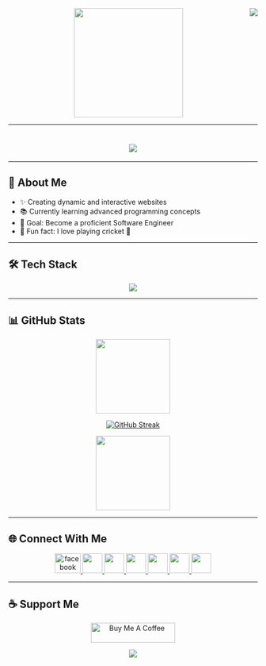 <img align="right" src="https://visitor-badge.laobi.icu/badge?page_id=tanvermax.tanvermax">

<div align="center">
  <img height="220" src="https://i.ibb.co.com/2Y8bn6Qs/tanver-mahidi.png" />
</div>

---

<h1 align="center">
  <a href="https://git.io/typing-svg">
    <img src="https://readme-typing-svg.herokuapp.com?size=30&duration=3000&color=61DAFB&center=true&vCenter=true&lines=Hello,+There!+👋;Welcome+to+My+GitHub!;I'm+Tanver+Mahidi!;+I+am+a+Web+Developer;From+Dhaka,+Bangladesh">
  </a>
</h1>

---

## 🌟 About Me

- ✨ Creating dynamic and interactive websites
- 📚 Currently learning advanced programming concepts
- 🎯 Goal: Become a proficient Software Engineer
- 🎲 Fun fact: I love playing cricket 🏏

---

## 🛠️ Tech Stack

<div align="center">
  <img src="https://skillicons.dev/icons?i=js,react,nextjs,nodejs,mongodb,vue,tailwind,html,css,firebase,vscode" />
</div>

---

## 📊 GitHub Stats

<div align="center">
  <img src="https://github-readme-stats.vercel.app/api?username=tanvermax&show_icons=true&theme=tokyonight" height="150">
  
  [![GitHub Streak](https://nirzak-streak-stats.vercel.app?user=tanvermax&theme=shadow-red&date_format=M%20j%5B%2C%20Y%5D&exclude_days=Sun%2CMon)](https://git.io/streak-stats)

  <img src="https://github-readme-stats.vercel.app/api/top-langs/?username=tanvermax&layout=compact&theme=tokyonight" height="150">
</div>

---

## 🌐 Connect With Me

<p align="center">
  <a href="https://www.facebook.com/tanvermahidi999/" target="_blank">
    <img src="https://raw.githubusercontent.com/maurodesouza/profile-readme-generator/master/src/assets/icons/social/facebook/default.svg" width="52" height="40" alt="facebook logo"  />
  </a>
  <a href="https://www.linkedin.com/in/tanver-mahidi-2725292ab/" target="_blank">
    <img src="https://skillicons.dev/icons?i=linkedin" width="40" height="40">
  </a>
  <a href="https://x.com/MahidiTanv41555" target="_blank">
    <img src="https://skillicons.dev/icons?i=twitter" width="40" height="40">
  </a>
  <a href="https://github.com/tanvermax" target="_blank">
    <img src="https://skillicons.dev/icons?i=github" width="40" height="40">
  </a>
  <a href="https://www.youtube.com/@TanveerMahidi" target="_blank">
    <img src="https://skillicons.dev/icons?i=youtube" width="40" height="40">
  </a>
  <a href="https://www.instagram.com/tanverstagram/?hl=en" target="_blank">
    <img src="https://skillicons.dev/icons?i=instagram" width="40" height="40">
  </a>
  <a href="https://www.facebook.com/tanvermahidi999/" target="_blank">
    <img src="https://skillicons.dev/icons?i=facebook" width="40" height="40">
  </a>
</p>

---

## ☕ Support Me

<p align="center">
  <a href="https://www.buymeacoffee.com/mokkapps" target="_blank">
    <img src="https://cdn.buymeacoffee.com/buttons/default-red.png" alt="Buy Me A Coffee" height="40" width="170">
  </a>
</p>

<p align="center">
  <img src="https://capsule-render.vercel.app/api?type=waving&color=gradient&height=60&section=footer"/>
</p>
